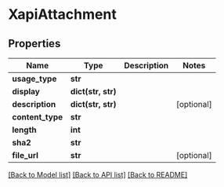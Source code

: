 # XapiAttachment

## Properties
Name | Type | Description | Notes
------------ | ------------- | ------------- | -------------
**usage_type** | **str** |  | 
**display** | **dict(str, str)** |  | 
**description** | **dict(str, str)** |  | [optional] 
**content_type** | **str** |  | 
**length** | **int** |  | 
**sha2** | **str** |  | 
**file_url** | **str** |  | [optional] 

[[Back to Model list]](../README.md#documentation-for-models) [[Back to API list]](../README.md#documentation-for-api-endpoints) [[Back to README]](../README.md)

